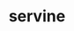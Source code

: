 ---
id: 496
title: servine
types: [grass]
image: https://raw.githubusercontent.com/PokeAPI/sprites/master/sprites/pokemon/496.png
---